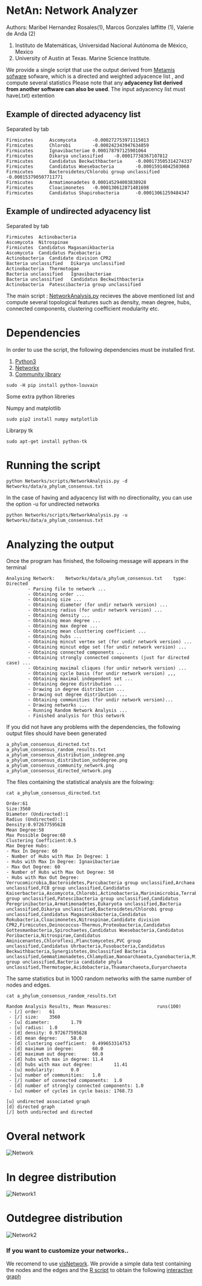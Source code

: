 # NetAn: Network Analyzer


Authors:  Maribel Hernandez Rosales(1), Marcos Gonzales laffitte (1), Valerie de Anda (2) 

1. Instituto de Matemáticas, Universidad Nacional Autónoma de México, Mexico
2. University of Austin at Texas. Marine Science Institute.  


We provide a single script  that use the output derived from [Metamis sofware](https://www.ncbi.nlm.nih.gov/pubmed/27887570) sofware,  which is a directed and weighted adyacence list , and compute several statistics 
Please note that any **adyacency list derived from another software can also be used**. The input adyacency  list must have(.txt) extention 

## Example of directed adyacency list 
Separated by tab 

```
Firmicutes      Ascomycota      -0.000272753971115013
Firmicutes      Chlorobi        -0.000242343947634859
Firmicutes      Ignavibacteriae 0.000178797125901064
Firmicutes      Dikarya unclassified    -0.00017738367107812
Firmicutes      Candidatus Beckwithbacteria     -0.000173505314274337
Firmicutes      Candidatus Woesebacteria        -0.00015914042503068
Firmicutes      Bacteroidetes/Chlorobi group unclassified       -0.000153790507711771
Firmicutes      Armatimonadetes 0.000145294003838928
Firmicutes      Cloacimonetes   -0.000130612871481698
Firmicutes      Candidatus Shapirobacteria      -0.00013061259484347
```

## Example of undirected adyacency list 
Separated by tab

```
Firmicutes	Actinobacteria
Ascomycota	Nitrospinae
Firmicutes	Candidatus Magasanikbacteria
Ascomycota	Candidatus Pacebacteria
Actinobacteria	Candidate division CPR2
Bacteria unclassified	Dikarya unclassified
Actinobacteria	Thermotogae
Bacteria unclassified	Ignavibacteriae
Bacteria unclassified	Candidatus Beckwithbacteria
Actinobacteria	Patescibacteria group unclassified
```

The main script :  [NetworkAnalysis.py](./scripts/NetworkAnalysis.py) recieves the above mentioned list and compute several topological features such as density, mean degree, hubs, connected components, clustering coefficient modularity etc.  


# Dependencies 

In order to use the script, the following dependencies must be installed first.
1. [ Python3  ](https://www.python.org/)
2. [Networkx](https://networkx.github.io/) 
3. [Community library](https://github.com/taynaud/python-louvain/) 

```
sudo -H pip install python-louvain
```

Some extra python libreries 

Numpy and matplotlib
```
sudo pip2 install numpy matplotlib
```
Librarpy tk 

```
sudo apt-get install python-tk
```

# Running the script     
```
python Networks/scripts/NetworkAnalysis.py -d Networks/data/a_phylum_consensus.txt
```
In the case of having and adyacency list with no directionality, you can use the option -u for undirected networks
```
python Networks/scripts/NetworkAnalysis.py -u Networks/data/a_phylum_consensus.txt
```

# Analyzing the output 

Once the program has finished, the following message will appears in the terminal
```
Analysing Network:    Networks/data/a_phylum_consensus.txt    type:   Directed
        - Parsing file to network ...
        - Obtaining order ...
        - Obtaining size ...
        - Obtaining diameter (for undir network version) ...
        - Obtaining radius (for undir network version) ...
        - Obtaining density ...
        - Obtaining mean degree ...
        - Obtaining max degree ...
        - Obtaining mean clusttering coefficient ...
        - Obtaining hubs ...
        - Obtaining mincut vertex set (for undir network version) ...
        - Obtaining mincut edge set (for undir network version) ...
        - Obtaining connected components ...
        - Obtaining strongly connected components (just for directed case) ...
        - Obtaining maximal cliques (for undir network version) ...
        - Obtaining cycle basis (for undir network version) ,,,
        - Obtaining maximal independent set ...
        - Obtaining degree distribution ...
        - Drawing in degree distribution ...
        - Drawing out degree distribution ...
        - Obtaining communities (for undir network version)...
        - Drawing networks ...
        - Running Random Network Analysis ...
        - Finished analysis for this network
```


If you did not have any problems with the dependencies, the following output files should have been generated

```
a_phylum_consensus_directed.txt
a_phylum_consensus_random_results.txt
a_phylum_consensus_distribution_indegree.png
a_phylum_consensus_distribution_outdegree.png
a_phylum_consensus_community_network.png
a_phylum_consensus_directed_network.png
```
The files containing  the statistical analysis are the folowing:  
```
cat a_phylum_consensus_directed.txt
```

```
Order:61
Size:3560
Diameter (Undirected):1
Radius (Undirected):1
Density:0.972677595628
Mean Degree:58
Max Possible Degree:60
Clustering Coefficient:0.5
Max Degree Hubs:
- Max In Degree: 60
- Number of Hubs with Max In Degree: 1
- Hubs with Max In Degree: Ignavibacteriae
- Max Out Degree: 60
- Number of Hubs with Max Out Degree: 50
- Hubs with Max Out Degree: Verrucomicrobia,Bacteroidetes,Parcubacteria group unclassified,Archaea unclassified,FCB group unclassified,Candidatus Kaiserbacteria,Ascomycota,Chlorobi,Actinobacteria,Marinimicrobia,Terrabacteria group unclassified,Patescibacteria group unclassified,Candidatus Peregrinibacteria,Armatimonadetes,Eukaryota unclassified,Bacteria unclassified,Dikarya unclassified,Bacteroidetes/Chlorobi group unclassified,Candidatus Magasanikbacteria,Candidatus Rokubacteria,Cloacimonetes,Nitrospinae,Candidate division CPR2,Firmicutes,Deinococcus-Thermus,Proteobacteria,Candidatus Gottesmanbacteria,Spirochaetes,Candidatus Woesebacteria,Candidatus Poribacteria,Nitrospirae,Candidatus Aminicenantes,Chloroflexi,Planctomycetes,PVC group unclassified,Candidatus Uhrbacteria,Fusobacteria,Candidatus Beckwithbacteria,Synergistetes,Unclassified Bacteria unclassified,Gemmatimonadetes,Chlamydiae,Nanoarchaeota,Cyanobacteria,Microgenomates group unclassified,Bacteria candidate phyla unclassified,Thermotogae,Acidobacteria,Thaumarchaeota,Euryarchaeota
```


The same statistics but in   1000 random networks with the same number of nodes and edges.  
```
cat a_phylum_consensus_random_results.txt
```

```
Random Analysis Results, Mean Measures:                 runs(100)
 - [/] order:   61
 - [/] size:    3560
 - [u] diameter:        1.79
 - [u] radius:  1.0
 - [d] density: 0.972677595628
 - [d] mean degree:     58.0
 - [d] clustering coefficient:  0.499653314753
 - [d] maximum in degree:       60.0
 - [d] maximum out degree:      60.0
 - [d] hubs with max in degree: 11.4
 - [d] hubs with max out degree:        11.41
 - [u] modularity:      0.0
 - [u] number of communities:   1.0
 - [/] number of connected components:  1.0
 - [d] number of strongly connected components: 1.0
 - [u] number of cycles in cycle basis: 1768.73

[u] undirected associated graph
[d] directed graph
[/] both undirected and directed

```

# Overal network 

 ![Network](./a_phylum_consensus_directed_network.png) 

# In degree distribution
 ![Network1](./a_phylum_consensus_distribution_indegree.png) 

# Outdegree distribution
 ![Network2](./a_phylum_consensus_distribution_outdegree.png) 


### If you want to customize your networks..
We recomend to use [visNetwork](https://datastorm-open.github.io/visNetwork/). 
We provide a simple data test  containing the nodes and the edges and the [R script](./scripts/plot_graph.R)
to obtain the following [interactive graph](https://valdeanda.github.io/NetAn/testNetwork.html)

